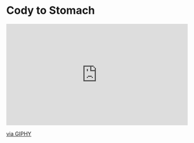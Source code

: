 # Cody to Stomach


<iframe src="https://giphy.com/embed/O5bpHIrFvFnBKmppYo" width="480" height="270" frameBorder="0" class="giphy-embed" allowFullScreen></iframe><p><a href="https://giphy.com/gifs/O5bpHIrFvFnBKmppYo">via GIPHY</a></p>
